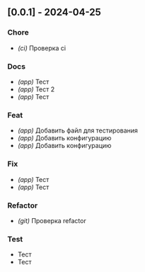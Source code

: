 ## [0.0.1] - 2024-04-25

### Chore

- *(ci)* Проверка ci

### Docs

- *(app)* Тест
- *(app)* Тест 2
- *(app)* Тест

### Feat

- *(app)* Добавить файл для тестирования
- *(app)* Добавить конфигурацию
- *(app)* Добавить конфигурацию

### Fix

- *(app)* Тест
- *(app)* Тест

### Refactor

- *(git)* Проверка refactor

### Test

- Тест
- Тест

